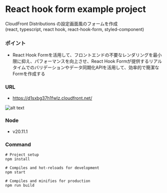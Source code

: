 # React hook form example project
CloudFront Distributions の設定画面風のフォームを作成\
(react, typescript, react hook, react-hook-form, styled-component)

### ポイント
- React Hook Formを活用して、フロントエンドの不要なレンダリングを最小限に抑え、パフォーマンスを向上させ、React Hook Formが提供するリアルタイムでのバリデーションやデータ同期化APIを活用して、効率的で簡潔なFormを作成する

### URL 
- https://d1sxbg37h1fwlz.cloudfront.net/ 
  

![alt text](https://d1sxbg37h1fwlz.cloudfront.net/assets/readme.png)

### Node
- v20.11.1

### Command
```
# Project setup
npm install

# Compiles and hot-reloads for development
npm start

# Compiles and minifies for production
npm run build
```




